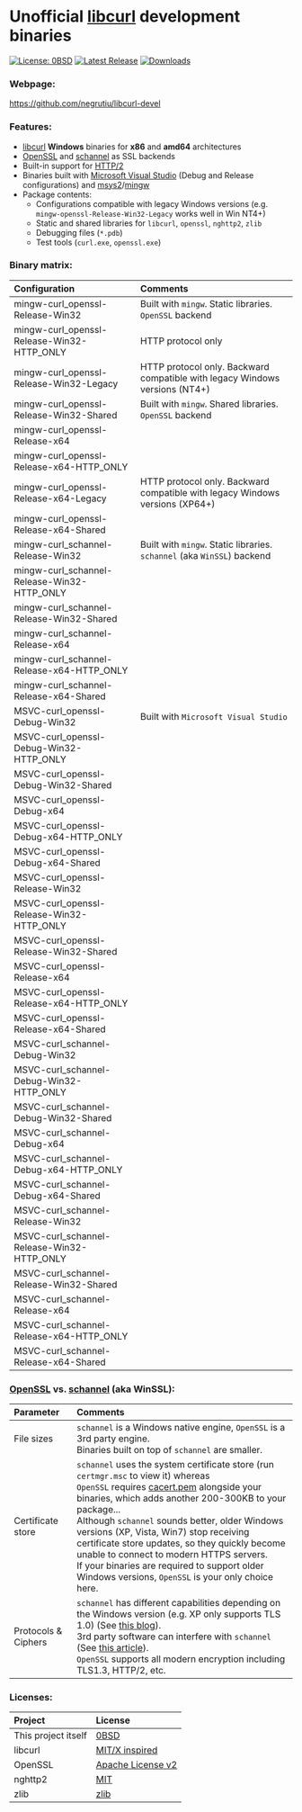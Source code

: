 # Unofficial [libcurl](https://curl.haxx.se/) development binaries

[![License: 0BSD](https://img.shields.io/badge/License-0BSD-blue.svg)](/LICENSE)
[![Latest Release](https://img.shields.io/badge/dynamic/json.svg?label=Latest%20Release&url=https%3A%2F%2Fapi.github.com%2Frepos%2Fnegrutiu%2Flibcurl-devel%2Freleases%2Flatest&query=%24.name&colorB=orange)](../../releases/latest)
[![Downloads](https://img.shields.io/github/downloads/negrutiu/libcurl-devel/total.svg?label=Downloads&colorB=green)](../../releases/latest)


### Webpage:
https://github.com/negrutiu/libcurl-devel

### Features:
* [libcurl](https://curl.haxx.se/) **Windows** binaries for **x86** and **amd64** architectures
* [OpenSSL](https://www.openssl.org/) and [schannel](https://docs.microsoft.com/en-us/windows/win32/secauthn/secure-channel/) as SSL backends
* Built-in support for [HTTP/2](https://www.nghttp2.org/)
* Binaries built with [Microsoft Visual Studio](https://visualstudio.microsoft.com/) (Debug and Release configurations) and [msys2](https://www.msys2.org/)/[mingw](http://mingw.org/)
* Package contents:
	* Configurations compatible with legacy Windows versions (e.g. `mingw-openssl-Release-Win32-Legacy` works well in Win NT4+)
	* Static and shared libraries for `libcurl`, `openssl`, `nghttp2`, `zlib`
	* Debugging files (`*.pdb`)
	* Test tools (`curl.exe`, `openssl.exe`)

### Binary matrix:
Configuration|Comments
:---|:---
mingw-curl_openssl-Release-Win32|Built with `mingw`. Static libraries. `OpenSSL` backend
mingw-curl_openssl-Release-Win32-HTTP_ONLY|HTTP protocol only
mingw-curl_openssl-Release-Win32-Legacy|HTTP protocol only. Backward compatible with legacy Windows versions (NT4+)
mingw-curl_openssl-Release-Win32-Shared|Built with `mingw`. Shared libraries. `OpenSSL` backend
mingw-curl_openssl-Release-x64|
mingw-curl_openssl-Release-x64-HTTP_ONLY|
mingw-curl_openssl-Release-x64-Legacy|HTTP protocol only. Backward compatible with legacy Windows versions (XP64+)
mingw-curl_openssl-Release-x64-Shared|
mingw-curl_schannel-Release-Win32|Built with `mingw`. Static libraries. `schannel` (aka `WinSSL`) backend
mingw-curl_schannel-Release-Win32-HTTP_ONLY|
mingw-curl_schannel-Release-Win32-Shared|
mingw-curl_schannel-Release-x64|
mingw-curl_schannel-Release-x64-HTTP_ONLY|
mingw-curl_schannel-Release-x64-Shared|
MSVC-curl_openssl-Debug-Win32|Built with `Microsoft Visual Studio`
MSVC-curl_openssl-Debug-Win32-HTTP_ONLY|
MSVC-curl_openssl-Debug-Win32-Shared|
MSVC-curl_openssl-Debug-x64|
MSVC-curl_openssl-Debug-x64-HTTP_ONLY|
MSVC-curl_openssl-Debug-x64-Shared|
MSVC-curl_openssl-Release-Win32|
MSVC-curl_openssl-Release-Win32-HTTP_ONLY|
MSVC-curl_openssl-Release-Win32-Shared|
MSVC-curl_openssl-Release-x64|
MSVC-curl_openssl-Release-x64-HTTP_ONLY|
MSVC-curl_openssl-Release-x64-Shared|
MSVC-curl_schannel-Debug-Win32|
MSVC-curl_schannel-Debug-Win32-HTTP_ONLY|
MSVC-curl_schannel-Debug-Win32-Shared|
MSVC-curl_schannel-Debug-x64|
MSVC-curl_schannel-Debug-x64-HTTP_ONLY|
MSVC-curl_schannel-Debug-x64-Shared|
MSVC-curl_schannel-Release-Win32|
MSVC-curl_schannel-Release-Win32-HTTP_ONLY|
MSVC-curl_schannel-Release-Win32-Shared|
MSVC-curl_schannel-Release-x64|
MSVC-curl_schannel-Release-x64-HTTP_ONLY|
MSVC-curl_schannel-Release-x64-Shared|

### [OpenSSL](https://www.openssl.org/) vs. [schannel](https://docs.microsoft.com/en-us/windows/win32/secauthn/secure-channel) (aka WinSSL):
Parameter|Comments
:---|:---
File sizes|`schannel` is a Windows native engine, `OpenSSL` is a 3rd party engine.<br>Binaries built on top of `schannel` are smaller.
Certificate store|`schannel` uses the system certificate store (run `certmgr.msc` to view it) whereas <br>`OpenSSL` requires [cacert.pem](https://curl.haxx.se/ca/cacert.pem) alongside your binaries, which adds another 200-300KB to your package...<br>Although `schannel` sounds better, older Windows versions (XP, Vista, Win7) stop receiving certificate store updates, so they quickly become unable to connect to modern HTTPS servers.<br>If your binaries are required to support older Windows versions, `OpenSSL` is your only choice here.
Protocols & Ciphers|`schannel` has different capabilities depending on the Windows version (e.g. XP only supports TLS 1.0) (See [this blog](https://docs.microsoft.com/en-us/archive/blogs/kaushal/support-for-ssltls-protocols-on-windows)).<br>3rd party software can interfere with `schannel` (See [this article](https://support.microsoft.com/en-us/help/245030/how-to-restrict-the-use-of-certain-cryptographic-algorithms-and-protoc)).<br>`OpenSSL` supports all modern encryption including TLS1.3, HTTP/2, etc.

### Licenses:
Project|License
:---|:---
This project itself|[0BSD](LICENSE.md)
libcurl|[MIT/X inspired](https://curl.haxx.se/docs/copyright.html)
OpenSSL|[Apache License v2](https://www.openssl.org/source/license.html)
nghttp2|[MIT](https://github.com/nghttp2/nghttp2/blob/master/COPYING)
zlib|[zlib](https://www.zlib.net/zlib_license.html)

